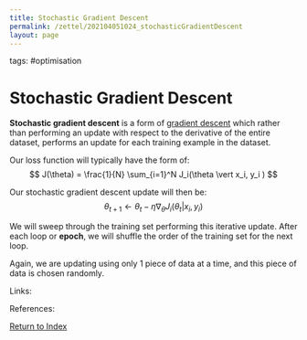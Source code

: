 ```yaml
---
title: Stochastic Gradient Descent
permalink: /zettel/202104051024_stochasticGradientDescent
layout: page
---
```

tags: #optimisation

# Stochastic Gradient Descent

**Stochastic gradient descent** is a form of [gradient descent](202103282312_gradientDescentUpdate) which rather
than performing an update with respect to the derivative of the entire dataset, performs an update
for each training example in the dataset. 

Our loss function will typically have the form of:
$$
J(\theta) = \frac{1}{N} \sum_{i=1}^N J_i(\theta \vert x_i, y_i )
$$

Our stochastic gradient descent update will then be:
$$
\theta_{t+1} \leftarrow \theta_t - \eta \nabla_{\theta} J_i (\theta_t \vert x_i, y_i )
$$

We will sweep through the training set performing this iterative update. After each loop or 
**epoch**, we will shuffle the order of the training set for the next loop.

Again, we are updating using only 1 piece of data at a time, and this piece of data is chosen randomly.

Links: 

References: 

[Return to Index](index)